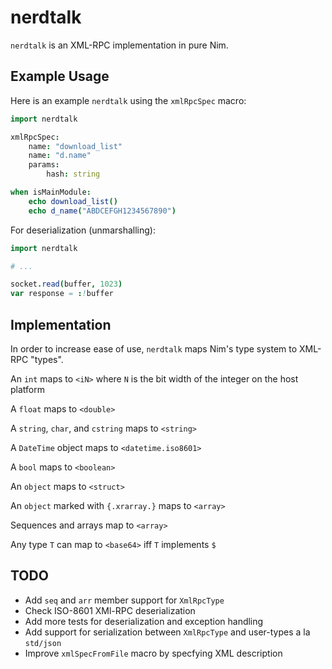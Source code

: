 # nerdtalk

`nerdtalk` is an XML-RPC implementation in pure Nim.

## Example Usage

Here is an example `nerdtalk` using the `xmlRpcSpec` macro:

```nim
import nerdtalk

xmlRpcSpec:
    name: "download_list"
    name: "d.name"
    params:
        hash: string

when isMainModule:
    echo download_list()
    echo d_name("ABDCEFGH1234567890")
```

For deserialization (unmarshalling):

```nim
import nerdtalk

# ...

socket.read(buffer, 1023)
var response = :!buffer
```

## Implementation

In order to increase ease of use, `nerdtalk` maps Nim's type system
to XML-RPC "types".

An `int` maps to `<iN>` where `N` is the bit width of the integer on the host platform

A `float` maps to `<double>`

A `string`, `char`, and `cstring` maps to `<string>`

A `DateTime` object maps to `<datetime.iso8601>`

A `bool` maps to `<boolean>`

An `object` maps to `<struct>`

An `object` marked with  `{.xrarray.}` maps to `<array>`

Sequences and arrays map to `<array>`

Any type `T` can map to `<base64>` iff `T` implements `$`

## TODO

- Add `seq` and `arr` member support for `XmlRpcType`
- Check ISO-8601 XMl-RPC deserialization
- Add more tests for deserialization and exception handling
- Add support for serialization between `XmlRpcType` and user-types a la `std/json`
- Improve `xmlSpecFromFile` macro by specfying XML description
